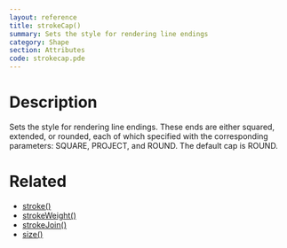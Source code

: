 ```yaml
---
layout: reference
title: strokeCap()
summary: Sets the style for rendering line endings
category: Shape
section: Attributes
code: strokecap.pde
---
```


# Description

Sets the style for rendering line endings. These ends are either squared, extended, or rounded, each of which specified with the corresponding parameters: SQUARE, PROJECT, and ROUND. The default cap is ROUND.
# Related

- [stroke()](stroke.html)
- [strokeWeight()](strokeweight.html)
- [strokeJoin()](strokejoin.html)
- [size()](size.html)
